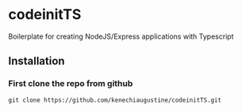 # codeinitTS
Boilerplate for creating NodeJS/Express applications with Typescript


## Installation


### First clone the repo from github

```console
git clone https://github.com/kenechiaugustine/codeinitTS.git
```
